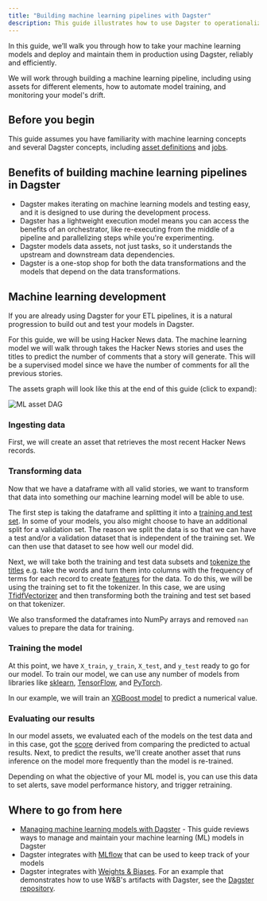 ```yaml
---
title: "Building machine learning pipelines with Dagster"
description: This guide illustrates how to use Dagster to operationalize your machine learning pipeline
---
```


In this guide, we’ll walk you through how to take your machine learning models and deploy and maintain them in production using Dagster, reliably and efficiently.

We will work through building a machine learning pipeline, including using assets for different elements, how to automate model training, and monitoring your model's drift.


## Before you begin

This guide assumes you have familiarity with machine learning concepts and several Dagster concepts, including [asset definitions](/guides/build/assets/defining-assets) and [jobs](/guides/build/jobs).


## Benefits of building machine learning pipelines in Dagster

- Dagster makes iterating on machine learning models and testing easy, and it is designed to use during the development process.
- Dagster has a lightweight execution model means you can access the benefits of an orchestrator, like re-executing from the middle of a pipeline and parallelizing steps while you're experimenting.
- Dagster models data assets, not just tasks, so it understands the upstream and downstream data dependencies.
- Dagster is a one-stop shop for both the data transformations and the models that depend on the data transformations.

## Machine learning development

If you are already using Dagster for your ETL pipelines, it is a natural progression to build out and test your models in Dagster.

For this guide, we will be using Hacker News data. The machine learning model we will walk through takes the Hacker News stories and uses the titles to predict the number of comments that a story will generate. This will be a supervised model since we have the number of comments for all the previous stories.

The assets graph will look like this at the end of this guide (click to expand):

![ML asset DAG](/images/guides/build/ml-pipelines/ml-pipeline/ml_asset_dag.png)

### Ingesting data

First, we will create an asset that retrieves the most recent Hacker News records.

<CodeExample path="docs_snippets/docs_snippets/guides/dagster/ml_pipelines/ml_pipeline.py" startAfter="data_ingestion_start" endBefore="data_ingestion_end" />

### Transforming data

Now that we have a dataframe with all valid stories, we want to transform that data into something our machine learning model will be able to use.

The first step is taking the dataframe and splitting it into a [training and test set](https://en.wikipedia.org/wiki/Training,\_validation,\_and_test_data_sets). In some of your models, you also might choose to have an additional split for a validation set. The reason we split the data is so that we can have a test and/or a validation dataset that is independent of the training set. We can then use that dataset to see how well our model did.

<CodeExample path="docs_snippets/docs_snippets/guides/dagster/ml_pipelines/ml_pipeline.py" startAfter="test_train_split_start" endBefore="test_train_split_end" />

Next, we will take both the training and test data subsets and [tokenize the titles](https://en.wikipedia.org/wiki/Lexical_analysis) e.g. take the words and turn them into columns with the frequency of terms for each record to create [features](https://en.wikipedia.org/wiki/Feature_\(machine_learning\)) for the data. To do this, we will be using the training set to fit the tokenizer. In this case, we are using [TfidfVectorizer](https://scikit-learn.org/stable/modules/generated/sklearn.feature_extraction.text.TfidfVectorizer.html) and then transforming both the training and test set based on that tokenizer.

<CodeExample path="docs_snippets/docs_snippets/guides/dagster/ml_pipelines/ml_pipeline.py" startAfter="vectorizer_start" endBefore="vectorizer_end" />

We also transformed the dataframes into NumPy arrays and removed `nan` values to prepare the data for training.

### Training the model

At this point, we have `X_train`, `y_train`, `X_test`, and `y_test` ready to go for our model. To train our model, we can use any number of models from libraries like [sklearn](https://scikit-learn.org/), [TensorFlow](https://www.tensorflow.org/), and [PyTorch](https://pytorch.org/).

In our example, we will train an [XGBoost model](https://xgboost.readthedocs.io/en/stable/python/python_api.html#xgboost.XGBRegressor) to predict a numerical value.

<CodeExample path="docs_snippets/docs_snippets/guides/dagster/ml_pipelines/ml_pipeline.py" startAfter="models_start" endBefore="models_end" />

### Evaluating our results

In our model assets, we evaluated each of the models on the test data and in this case, got the [score](https://xgboost.readthedocs.io/en/stable/python/python_api.html#xgboost.XGBRegressor.score) derived from comparing the predicted to actual results. Next, to predict the results, we'll create another asset that runs inference on the model more frequently than the model is re-trained.

<CodeExample path="docs_snippets/docs_snippets/guides/dagster/ml_pipelines/ml_pipeline.py" startAfter="inference_start" endBefore="inference_end" />

Depending on what the objective of your ML model is, you can use this data to set alerts, save model performance history, and trigger retraining.

## Where to go from here

- [Managing machine learning models with Dagster](/guides/build/ml-pipelines/managing-ml) - This guide reviews ways to manage and maintain your machine learning (ML) models in Dagster
- Dagster integrates with [MLflow](/api/libraries/dagster-mlflow) that can be used to keep track of your models
- Dagster integrates with [Weights & Biases](/api/libraries/dagster-wandb). For an example that demonstrates how to use W\&B's artifacts with Dagster, see the [Dagster repository](https://github.com/dagster-io/dagster/tree/master/examples/with_wandb).

